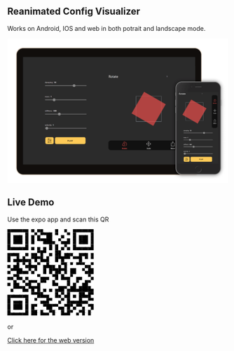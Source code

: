 ## Reanimated Config Visualizer

Works on Android, IOS and web in both potrait and landscape mode.
<br />

![Mobile and Desktop View](./assets/reanimated-visualizer-mohit23x-mockup.png)

## Live Demo

Use the expo app and scan this QR

![expo qr](./assets/expoqr.png)

or

[Click here for the web version](https://mohit23x.github.io/reanimated-config-visualizer/)
